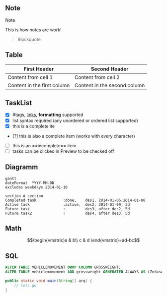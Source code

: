 ## Note

> [!NOTE]
> This is how notes are work!

> Blockquote

## Table

First Header | Second Header
------------ | ------------
Content from cell 1 | Content from cell 2
Content in the first column | Content in the second column

## TaskList

- [x] #tags, [links](), **formatting** supported
- [x] list syntax required (any unordered or ordered list supported)
- [x] this is a complete ite
- [?] this is also a complete item (works with every character)
- [ ] this is an ==incomplete== item
- [ ] tasks can be clicked in Preview to be checked off

## Diagramm

```mermaid
gantt
dateFormat  YYYY-MM-DD
excludes weekdays 2014-01-10

section A section
Completed task            :done,    des1, 2014-01-06,2014-01-08
Active task               :active,  des2, 2014-01-09, 3d
Future task               :         des3, after des2, 5d
Future task2              :         des4, after des3, 5d
```

## Math

$$\begin{vmatrix}a & b\\
c & d
\end{vmatrix}=ad-bc$$

## SQL

```sql
ALTER TABLE VEHICLEMOVEMENT DROP COLUMN GROSSWEIGHT;  
ALTER TABLE vehiclemovement ADD grossweight GENERATED ALWAYS AS (ZedasAdmin.calcGrossWeight(tareweight,grossweightcargo));
```

```java
public static void main(String[] arg) {
	// lets go
}
```